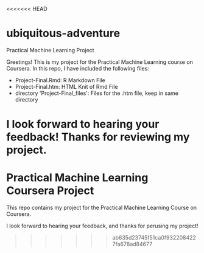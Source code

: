 <<<<<<< HEAD
# ubiquitous-adventure
Practical Machine Learning Project

Greetings! This is my project for the Practical Machine Learning course on Coursera. In this repo, I have included the following files:

- Project-Final.Rmd: R Markdown File
- Project-Final.htm: HTML Knit of Rmd File
- directory 'Project-Final_files': Files for the .htm file, keep in same directory

I look forward to hearing your feedback! Thanks for reviewing my project.
=======
# Practical Machine Learning Coursera Project

This repo contains my project for the Practical Machine Learning Course on Coursera.

I look forward to hearing your feedback, and thanks for perusing my project!
>>>>>>> ab635d23745f51ca0f9322084227fa678ad84677
